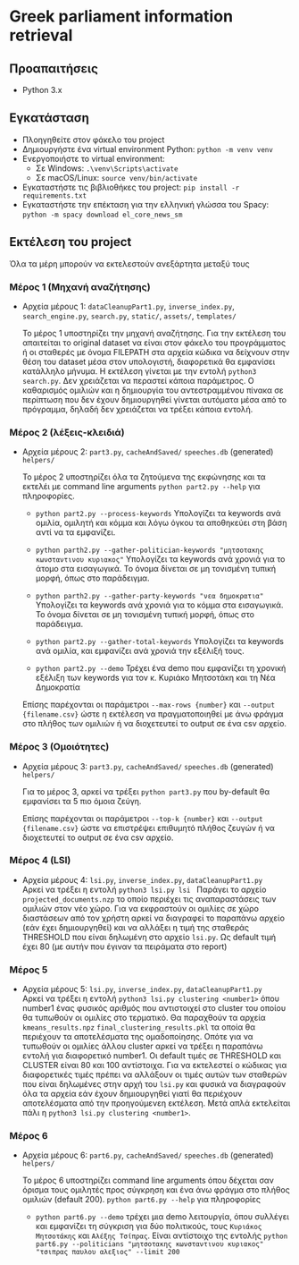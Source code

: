 # Greek parliament information retrieval

## Προαπαιτήσεις
- Python 3.x

## Εγκατάσταση
- Πλοηγηθείτε στον φάκελο του project
- Δημιουργήστε ένα virtual environment Python: `python -m venv venv`
- Ενεργοποιήστε το virtual environment:
    - Σε Windows: `.\venv\Scripts\activate`
    - Σε macOS/Linux: `source venv/bin/activate`
- Εγκαταστήστε τις βιβλιοθήκες του project: `pip install -r requirements.txt`
- Εγκαταστήστε την επέκταση για την ελληνική γλώσσα του Spacy: `python -m spacy download el_core_news_sm`

## Εκτέλεση του project

Όλα τα μέρη μπορούν να εκτελεστούν ανεξάρτητα μεταξύ τους

### Μέρος 1 (Μηχανή αναζήτησης)
- Αρχεία μέρους 1: `dataCleanupPart1.py`, `inverse_index.py`, `search_engine.py`, `search.py`, `static/`, `assets/`, `templates/`
  
  Το μέρος 1 υποστηρίζει την μηχανή αναζήτησης. Για την εκτέλεση του απαιτείται το original dataset να είναι
  στον φάκελο του προγράμματος ή οι σταθερές με όνομα FILEPATH στα αρχεία κώδικα να δείχνουν στην θέση του dataset μέσα στον υπολογιστή, διαφορετικά θα εμφανίσει κατάλληλο μήνυμα. Η εκτέλεση γίνεται με την εντολή `python3 search.py`. Δεν
  χρειάζεται να περαστεί κάποια παράμετρος. Ο καθαρισμός ομιλιών και η δημιουργία του αντεστραμμένου πίνακα σε περίπτωση που δεν έχουν δημιουργηθεί γίνεται αυτόματα μέσα από το πρόγραμμα, δηλαδή δεν χρειάζεται να τρέξει κάποια εντολή.
  
  

### Μέρος 2 (λέξεις-κλειδιά)
- Αρχεία μέρους 2: `part3.py`, `cacheAndSaved/` `speeches.db` (generated) `helpers/`
    
    Το μέρος 2 υποστηρίζει όλα τα ζητούμενα της εκφώνησης και τα εκτελέι με command line arguments `python part2.py --help` για πληροφορίες.

    - `python part2.py --process-keywords` Υπολογίζει τα keywords ανά ομιλία, ομιλητή και κόμμα και λόγω όγκου τα αποθηκεύει στη βάση αντί να τα εμφανίζει.

    - `python parth2.py --gather-politician-keywords "μητσοτακης κωνσταντινου κυριακος"` Υπολογίζει τα keywords ανά χρονιά για το άτομο στα εισαγωγικά. Το όνομα δίνεται σε μη τονισμένη τυπική μορφή, όπως στο παράδειγμα.

    - `python parth2.py --gather-party-keywords "νεα δημοκρατια"` Υπολογίζει τα keywords ανά χρονιά για το κόμμα στα εισαγωγικά. Το όνομα δίνεται σε μη τονισμένη τυπική μορφή, όπως στο παράδειγμα.

    - `python part2.py --gather-total-keywords` Υπολογίζει τα keywords ανά ομιλία, και εμφανίζει ανά χρονιά την εξέλιξή τους.

    - `python part2.py --demo` Τρέχει ένα demo που εμφανίζει τη χρονική εξέλιξη των keywords για τον κ. Κυριάκο Μητσοτάκη και τη Νέα Δημοκρατία

    Επίσης παρέχονται οι παράμετροι `--max-rows {number}` και `--output {filename.csv}` ώστε η εκτέλεση να πραγματοποιηθεί με άνω φράγμα στο πλήθος των ομιλιών ή να διοχετευτεί το output σε ένα csv αρχείο.

### Μέρος 3 (Ομοιότητες)
- Αρχεία μέρους 3: `part3.py`, `cacheAndSaved/` `speeches.db` (generated) `helpers/`
    
    Για το μέρος 3, αρκεί να τρέξει `python part3.py` που by-default θα εμφανίσει τα 5 πιο όμοια ζεύγη.

    Επίσης παρέχονται οι παράμετροι `--top-k {number}` και `--output {filename.csv}` ώστε να επιστρέψει επιθυμητό πλήθος ζευγών ή να διοχετευτεί το output σε ένα csv αρχείο.

### Μέρος 4 (LSI)
- Αρχεία μέρους 4: `lsi.py`, `inverse_index.py`, `dataCleanupPart1.py` <br>
  Αρκεί να τρέξει η εντολή `python3 lsi.py lsi `
  Παράγει το αρχείο `projected_documents.nzp` το οποίο περιέχει τις αναπαραστάσεις των ομιλιών στον νέο χώρο.
  Για να εκφραστούν οι ομιλίες σε χώρο διαστάσεων από τον χρήστη αρκεί να διαγραφεί το παραπάνω αρχείο (εάν έχει δημιουργηθεί) και να 
  αλλάξει η τιμή της σταθεράς THRESHOLD που είναι δηλωμένη στο αρχείο `lsi.py`. Ως default τιμή έχει 80 (με αυτήν που έγιναν τα πειράματα στο report)

### Μέρος 5
- Αρχεία μέρους 5: `lsi.py`, `inverse_index.py`, `dataCleanupPart1.py` <br>
  Αρκεί να τρέξει η εντολή `python3 lsi.py clustering <number1>` όπου number1 ένας φυσικός αριθμός που αντιστοιχεί στο cluster του οποίου θα τυπωθούν οι ομιλίες στο τερματικό.
  Θα παραχθούν τα αρχεία `kmeans_results.npz` `final_clustering_results.pkl` τα οποία θα περιέχουν τα αποτελέσματα της ομαδοποίησης. Οπότε για να τυπωθούν οι ομιλίες άλλου cluster
  αρκεί να τρέξει η παραπάνω εντολή για διαφορετικό number1. Οι default τιμές σε THRESHOLD και CLUSTER είναι 80 και 100 αντίστοιχα. Για να εκτελεστεί ο κώδικας για διαφορετικές τιμές
  πρέπει να αλλάξουν οι τιμές αυτών των σταθερών που είναι δηλωμένες στην αρχή του `lsi.py` και φυσικά να διαγραφούν όλα τα αρχεία εάν έχουν δημιουργηθεί γιατί θα περιέχουν αποτελέσματα από την προηγούμενεη εκτέλεση. Μετά απλά εκτελείται πάλι η `python3 lsi.py clustering <number1>`. 
  

### Μέρος 6
- Αρχεία μέρους 6: `part6.py`, `cacheAndSaved/` `speeches.db` (generated) `helpers/`
    
    Το μέρος 6 υποστηρίζει command line arguments όπου δέχεται σαν όρισμα τους ομιλητές προς σύγκρηση και ένα άνω φράγμα στο πλήθος ομιλιών (default 200). `python part6.py --help` για πληροφορίες

    - `python part6.py --demo` τρέχει μια demo λειτουργία, όπου συλλέγει και εμφανίζει τη σύγκριση για δύο πολιτικούς, τους `Κυριάκος Μητσοτάκης` και `Αλέξης Τσίπρας`. Είναι αντίστοιχο της εντολής `python part6.py --politicians "μητσοτακης κωνσταντινου κυριακος" "τσιπρας παυλου αλεξιος" --limit 200`

